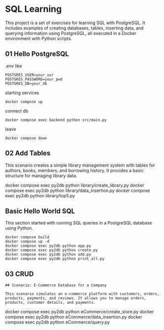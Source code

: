 # SQL Learning


This project is a set of exercises for learning SQL with PostgreSQL. It includes examples of creating databases, tables, inserting data, and querying information using PostgreSQL, all executed in a Docker environment with Python scripts.

## 01 Hello PostgreSQL

.env like
```
POSTGRES_USER=your_usr
POSTGRES_PASSWORD=your_pwd
POSTGRES_DB=your_db
```
starting services
```
docker compose up
```

connect db
```
docker compose exec backend python src/main.py
```

leave
```
docker compose down
```

## 02 Add Tables

This scenario creates a simple library management system with tables for authors, books, members, and borrowing history. It provides a basic structure for managing library data.


docker compose exec py2db python library/create_library.py
docker compose exec py2db python library/data_insertion.py
docker compose exec py2db python library/top5.py

## Basic Hello World SQL

This section started with running SQL queries in a PostgreSQL database using Python.

```
docker compose build
docker compose up -d
docker compose exec py2db python app.py
docker compose exec py2db python create.py
docker compose exec py2db python add.py
docker compose exec py2db python print_all.py
```
## 03 CRUD

```
## Scenario: E-Commerce Database for a Company

This scenario simulates an e-commerce platform with customers, orders, products, payments, and reviews. It allows you to manage orders, products, customer details, and payments.

```
docker compose exec py2db python eCommerce/create_store.py
docker compose exec py2db python eCommerce/data_insertion.py
docker compose exec py2db python eCommerce/query.py
```